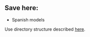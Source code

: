 ## Save here:

- Spanish models

Use directory structure described [here](templates/saved_models_templates).
